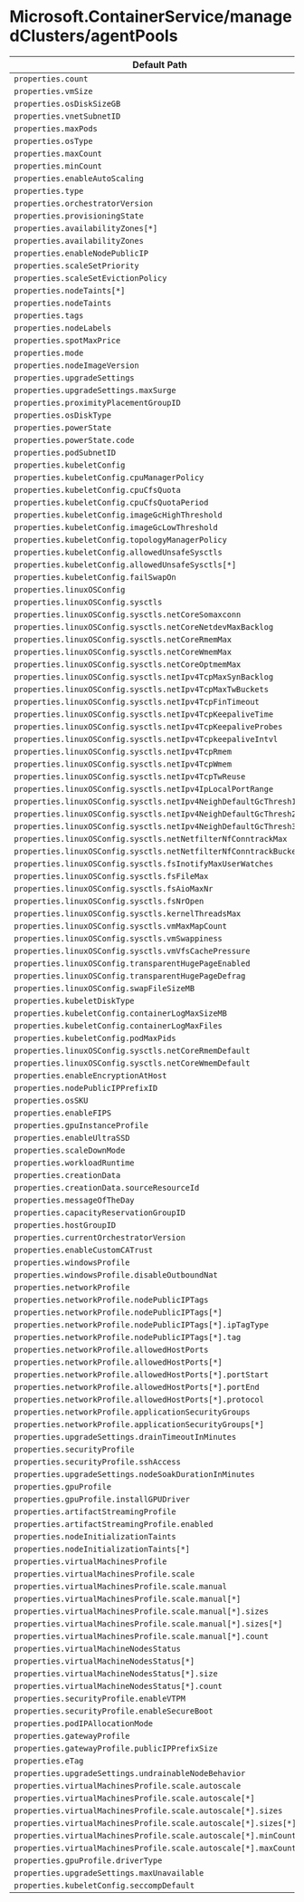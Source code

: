 # Microsoft.ContainerService/managedClusters/agentPools

| Default Path | Alias |
|---|---|
| `properties.count` | `Microsoft.ContainerService/managedClusters/agentPools/count` |
| `properties.vmSize` | `Microsoft.ContainerService/managedClusters/agentPools/vmSize` |
| `properties.osDiskSizeGB` | `Microsoft.ContainerService/managedClusters/agentPools/osDiskSizeGB` |
| `properties.vnetSubnetID` | `Microsoft.ContainerService/managedClusters/agentPools/vnetSubnetID` |
| `properties.maxPods` | `Microsoft.ContainerService/managedClusters/agentPools/maxPods` |
| `properties.osType` | `Microsoft.ContainerService/managedClusters/agentPools/osType` |
| `properties.maxCount` | `Microsoft.ContainerService/managedClusters/agentPools/maxCount` |
| `properties.minCount` | `Microsoft.ContainerService/managedClusters/agentPools/minCount` |
| `properties.enableAutoScaling` | `Microsoft.ContainerService/managedClusters/agentPools/enableAutoScaling` |
| `properties.type` | `Microsoft.ContainerService/managedClusters/agentPools/type` |
| `properties.orchestratorVersion` | `Microsoft.ContainerService/managedClusters/agentPools/orchestratorVersion` |
| `properties.provisioningState` | `Microsoft.ContainerService/managedClusters/agentPools/provisioningState` |
| `properties.availabilityZones[*]` | `Microsoft.ContainerService/managedClusters/agentPools/availabilityZones[*]` |
| `properties.availabilityZones` | `Microsoft.ContainerService/managedClusters/agentPools/availabilityZones` |
| `properties.enableNodePublicIP` | `Microsoft.ContainerService/managedClusters/agentPools/enableNodePublicIP` |
| `properties.scaleSetPriority` | `Microsoft.ContainerService/managedClusters/agentPools/scaleSetPriority` |
| `properties.scaleSetEvictionPolicy` | `Microsoft.ContainerService/managedClusters/agentPools/scaleSetEvictionPolicy` |
| `properties.nodeTaints[*]` | `Microsoft.ContainerService/managedClusters/agentPools/nodeTaints[*]` |
| `properties.nodeTaints` | `Microsoft.ContainerService/managedClusters/agentPools/nodeTaints` |
| `properties.tags` | `Microsoft.ContainerService/managedClusters/agentPools/tags` |
| `properties.nodeLabels` | `Microsoft.ContainerService/managedClusters/agentPools/nodeLabels` |
| `properties.spotMaxPrice` | `Microsoft.ContainerService/managedClusters/agentPools/spotMaxPrice` |
| `properties.mode` | `Microsoft.ContainerService/managedClusters/agentPools/mode` |
| `properties.nodeImageVersion` | `Microsoft.ContainerService/managedClusters/agentPools/nodeImageVersion` |
| `properties.upgradeSettings` | `Microsoft.ContainerService/managedClusters/agentPools/upgradeSettings` |
| `properties.upgradeSettings.maxSurge` | `Microsoft.ContainerService/managedClusters/agentPools/upgradeSettings.maxSurge` |
| `properties.proximityPlacementGroupID` | `Microsoft.ContainerService/managedClusters/agentPools/proximityPlacementGroupID` |
| `properties.osDiskType` | `Microsoft.ContainerService/managedClusters/agentPools/osDiskType` |
| `properties.powerState` | `Microsoft.ContainerService/managedClusters/agentPools/powerState` |
| `properties.powerState.code` | `Microsoft.ContainerService/managedClusters/agentPools/powerState.code` |
| `properties.podSubnetID` | `Microsoft.ContainerService/managedClusters/agentPools/podSubnetID` |
| `properties.kubeletConfig` | `Microsoft.ContainerService/managedClusters/agentPools/kubeletConfig` |
| `properties.kubeletConfig.cpuManagerPolicy` | `Microsoft.ContainerService/managedClusters/agentPools/kubeletConfig.cpuManagerPolicy` |
| `properties.kubeletConfig.cpuCfsQuota` | `Microsoft.ContainerService/managedClusters/agentPools/kubeletConfig.cpuCfsQuota` |
| `properties.kubeletConfig.cpuCfsQuotaPeriod` | `Microsoft.ContainerService/managedClusters/agentPools/kubeletConfig.cpuCfsQuotaPeriod` |
| `properties.kubeletConfig.imageGcHighThreshold` | `Microsoft.ContainerService/managedClusters/agentPools/kubeletConfig.imageGcHighThreshold` |
| `properties.kubeletConfig.imageGcLowThreshold` | `Microsoft.ContainerService/managedClusters/agentPools/kubeletConfig.imageGcLowThreshold` |
| `properties.kubeletConfig.topologyManagerPolicy` | `Microsoft.ContainerService/managedClusters/agentPools/kubeletConfig.topologyManagerPolicy` |
| `properties.kubeletConfig.allowedUnsafeSysctls` | `Microsoft.ContainerService/managedClusters/agentPools/kubeletConfig.allowedUnsafeSysctls` |
| `properties.kubeletConfig.allowedUnsafeSysctls[*]` | `Microsoft.ContainerService/managedClusters/agentPools/kubeletConfig.allowedUnsafeSysctls[*]` |
| `properties.kubeletConfig.failSwapOn` | `Microsoft.ContainerService/managedClusters/agentPools/kubeletConfig.failSwapOn` |
| `properties.linuxOSConfig` | `Microsoft.ContainerService/managedClusters/agentPools/linuxOSConfig` |
| `properties.linuxOSConfig.sysctls` | `Microsoft.ContainerService/managedClusters/agentPools/linuxOSConfig.sysctls` |
| `properties.linuxOSConfig.sysctls.netCoreSomaxconn` | `Microsoft.ContainerService/managedClusters/agentPools/linuxOSConfig.sysctls.netCoreSomaxconn` |
| `properties.linuxOSConfig.sysctls.netCoreNetdevMaxBacklog` | `Microsoft.ContainerService/managedClusters/agentPools/linuxOSConfig.sysctls.netCoreNetdevMaxBacklog` |
| `properties.linuxOSConfig.sysctls.netCoreRmemMax` | `Microsoft.ContainerService/managedClusters/agentPools/linuxOSConfig.sysctls.netCoreRmemMax` |
| `properties.linuxOSConfig.sysctls.netCoreWmemMax` | `Microsoft.ContainerService/managedClusters/agentPools/linuxOSConfig.sysctls.netCoreWmemMax` |
| `properties.linuxOSConfig.sysctls.netCoreOptmemMax` | `Microsoft.ContainerService/managedClusters/agentPools/linuxOSConfig.sysctls.netCoreOptmemMax` |
| `properties.linuxOSConfig.sysctls.netIpv4TcpMaxSynBacklog` | `Microsoft.ContainerService/managedClusters/agentPools/linuxOSConfig.sysctls.netIpv4TcpMaxSynBacklog` |
| `properties.linuxOSConfig.sysctls.netIpv4TcpMaxTwBuckets` | `Microsoft.ContainerService/managedClusters/agentPools/linuxOSConfig.sysctls.netIpv4TcpMaxTwBuckets` |
| `properties.linuxOSConfig.sysctls.netIpv4TcpFinTimeout` | `Microsoft.ContainerService/managedClusters/agentPools/linuxOSConfig.sysctls.netIpv4TcpFinTimeout` |
| `properties.linuxOSConfig.sysctls.netIpv4TcpKeepaliveTime` | `Microsoft.ContainerService/managedClusters/agentPools/linuxOSConfig.sysctls.netIpv4TcpKeepaliveTime` |
| `properties.linuxOSConfig.sysctls.netIpv4TcpKeepaliveProbes` | `Microsoft.ContainerService/managedClusters/agentPools/linuxOSConfig.sysctls.netIpv4TcpKeepaliveProbes` |
| `properties.linuxOSConfig.sysctls.netIpv4TcpkeepaliveIntvl` | `Microsoft.ContainerService/managedClusters/agentPools/linuxOSConfig.sysctls.netIpv4TcpkeepaliveIntvl` |
| `properties.linuxOSConfig.sysctls.netIpv4TcpRmem` | `Microsoft.ContainerService/managedClusters/agentPools/linuxOSConfig.sysctls.netIpv4TcpRmem` |
| `properties.linuxOSConfig.sysctls.netIpv4TcpWmem` | `Microsoft.ContainerService/managedClusters/agentPools/linuxOSConfig.sysctls.netIpv4TcpWmem` |
| `properties.linuxOSConfig.sysctls.netIpv4TcpTwReuse` | `Microsoft.ContainerService/managedClusters/agentPools/linuxOSConfig.sysctls.netIpv4TcpTwReuse` |
| `properties.linuxOSConfig.sysctls.netIpv4IpLocalPortRange` | `Microsoft.ContainerService/managedClusters/agentPools/linuxOSConfig.sysctls.netIpv4IpLocalPortRange` |
| `properties.linuxOSConfig.sysctls.netIpv4NeighDefaultGcThresh1` | `Microsoft.ContainerService/managedClusters/agentPools/linuxOSConfig.sysctls.netIpv4NeighDefaultGcThresh1` |
| `properties.linuxOSConfig.sysctls.netIpv4NeighDefaultGcThresh2` | `Microsoft.ContainerService/managedClusters/agentPools/linuxOSConfig.sysctls.netIpv4NeighDefaultGcThresh2` |
| `properties.linuxOSConfig.sysctls.netIpv4NeighDefaultGcThresh3` | `Microsoft.ContainerService/managedClusters/agentPools/linuxOSConfig.sysctls.netIpv4NeighDefaultGcThresh3` |
| `properties.linuxOSConfig.sysctls.netNetfilterNfConntrackMax` | `Microsoft.ContainerService/managedClusters/agentPools/linuxOSConfig.sysctls.netNetfilterNfConntrackMax` |
| `properties.linuxOSConfig.sysctls.netNetfilterNfConntrackBuckets` | `Microsoft.ContainerService/managedClusters/agentPools/linuxOSConfig.sysctls.netNetfilterNfConntrackBuckets` |
| `properties.linuxOSConfig.sysctls.fsInotifyMaxUserWatches` | `Microsoft.ContainerService/managedClusters/agentPools/linuxOSConfig.sysctls.fsInotifyMaxUserWatches` |
| `properties.linuxOSConfig.sysctls.fsFileMax` | `Microsoft.ContainerService/managedClusters/agentPools/linuxOSConfig.sysctls.fsFileMax` |
| `properties.linuxOSConfig.sysctls.fsAioMaxNr` | `Microsoft.ContainerService/managedClusters/agentPools/linuxOSConfig.sysctls.fsAioMaxNr` |
| `properties.linuxOSConfig.sysctls.fsNrOpen` | `Microsoft.ContainerService/managedClusters/agentPools/linuxOSConfig.sysctls.fsNrOpen` |
| `properties.linuxOSConfig.sysctls.kernelThreadsMax` | `Microsoft.ContainerService/managedClusters/agentPools/linuxOSConfig.sysctls.kernelThreadsMax` |
| `properties.linuxOSConfig.sysctls.vmMaxMapCount` | `Microsoft.ContainerService/managedClusters/agentPools/linuxOSConfig.sysctls.vmMaxMapCount` |
| `properties.linuxOSConfig.sysctls.vmSwappiness` | `Microsoft.ContainerService/managedClusters/agentPools/linuxOSConfig.sysctls.vmSwappiness` |
| `properties.linuxOSConfig.sysctls.vmVfsCachePressure` | `Microsoft.ContainerService/managedClusters/agentPools/linuxOSConfig.sysctls.vmVfsCachePressure` |
| `properties.linuxOSConfig.transparentHugePageEnabled` | `Microsoft.ContainerService/managedClusters/agentPools/linuxOSConfig.transparentHugePageEnabled` |
| `properties.linuxOSConfig.transparentHugePageDefrag` | `Microsoft.ContainerService/managedClusters/agentPools/linuxOSConfig.transparentHugePageDefrag` |
| `properties.linuxOSConfig.swapFileSizeMB` | `Microsoft.ContainerService/managedClusters/agentPools/linuxOSConfig.swapFileSizeMB` |
| `properties.kubeletDiskType` | `Microsoft.ContainerService/managedClusters/agentPools/kubeletDiskType` |
| `properties.kubeletConfig.containerLogMaxSizeMB` | `Microsoft.ContainerService/managedClusters/agentPools/kubeletConfig.containerLogMaxSizeMB` |
| `properties.kubeletConfig.containerLogMaxFiles` | `Microsoft.ContainerService/managedClusters/agentPools/kubeletConfig.containerLogMaxFiles` |
| `properties.kubeletConfig.podMaxPids` | `Microsoft.ContainerService/managedClusters/agentPools/kubeletConfig.podMaxPids` |
| `properties.linuxOSConfig.sysctls.netCoreRmemDefault` | `Microsoft.ContainerService/managedClusters/agentPools/linuxOSConfig.sysctls.netCoreRmemDefault` |
| `properties.linuxOSConfig.sysctls.netCoreWmemDefault` | `Microsoft.ContainerService/managedClusters/agentPools/linuxOSConfig.sysctls.netCoreWmemDefault` |
| `properties.enableEncryptionAtHost` | `Microsoft.ContainerService/managedClusters/agentPools/enableEncryptionAtHost` |
| `properties.nodePublicIPPrefixID` | `Microsoft.ContainerService/managedClusters/agentPools/nodePublicIPPrefixID` |
| `properties.osSKU` | `Microsoft.ContainerService/managedClusters/agentPools/osSKU` |
| `properties.enableFIPS` | `Microsoft.ContainerService/managedClusters/agentPools/enableFIPS` |
| `properties.gpuInstanceProfile` | `Microsoft.ContainerService/managedClusters/agentPools/gpuInstanceProfile` |
| `properties.enableUltraSSD` | `Microsoft.ContainerService/managedClusters/agentPools/enableUltraSSD` |
| `properties.scaleDownMode` | `Microsoft.ContainerService/managedClusters/agentPools/scaleDownMode` |
| `properties.workloadRuntime` | `Microsoft.ContainerService/managedClusters/agentPools/workloadRuntime` |
| `properties.creationData` | `Microsoft.ContainerService/managedClusters/agentPools/creationData` |
| `properties.creationData.sourceResourceId` | `Microsoft.ContainerService/managedClusters/agentPools/creationData.sourceResourceId` |
| `properties.messageOfTheDay` | `Microsoft.ContainerService/managedClusters/agentPools/messageOfTheDay` |
| `properties.capacityReservationGroupID` | `Microsoft.ContainerService/managedClusters/agentPools/capacityReservationGroupID` |
| `properties.hostGroupID` | `Microsoft.ContainerService/managedClusters/agentPools/hostGroupID` |
| `properties.currentOrchestratorVersion` | `Microsoft.ContainerService/managedClusters/agentPools/currentOrchestratorVersion` |
| `properties.enableCustomCATrust` | `Microsoft.ContainerService/managedClusters/agentPools/enableCustomCATrust` |
| `properties.windowsProfile` | `Microsoft.ContainerService/managedClusters/agentPools/windowsProfile` |
| `properties.windowsProfile.disableOutboundNat` | `Microsoft.ContainerService/managedClusters/agentPools/windowsProfile.disableOutboundNat` |
| `properties.networkProfile` | `Microsoft.ContainerService/managedClusters/agentPools/networkProfile` |
| `properties.networkProfile.nodePublicIPTags` | `Microsoft.ContainerService/managedClusters/agentPools/networkProfile.nodePublicIPTags` |
| `properties.networkProfile.nodePublicIPTags[*]` | `Microsoft.ContainerService/managedClusters/agentPools/networkProfile.nodePublicIPTags[*]` |
| `properties.networkProfile.nodePublicIPTags[*].ipTagType` | `Microsoft.ContainerService/managedClusters/agentPools/networkProfile.nodePublicIPTags[*].ipTagType` |
| `properties.networkProfile.nodePublicIPTags[*].tag` | `Microsoft.ContainerService/managedClusters/agentPools/networkProfile.nodePublicIPTags[*].tag` |
| `properties.networkProfile.allowedHostPorts` | `Microsoft.ContainerService/managedClusters/agentPools/networkProfile.allowedHostPorts` |
| `properties.networkProfile.allowedHostPorts[*]` | `Microsoft.ContainerService/managedClusters/agentPools/networkProfile.allowedHostPorts[*]` |
| `properties.networkProfile.allowedHostPorts[*].portStart` | `Microsoft.ContainerService/managedClusters/agentPools/networkProfile.allowedHostPorts[*].portStart` |
| `properties.networkProfile.allowedHostPorts[*].portEnd` | `Microsoft.ContainerService/managedClusters/agentPools/networkProfile.allowedHostPorts[*].portEnd` |
| `properties.networkProfile.allowedHostPorts[*].protocol` | `Microsoft.ContainerService/managedClusters/agentPools/networkProfile.allowedHostPorts[*].protocol` |
| `properties.networkProfile.applicationSecurityGroups` | `Microsoft.ContainerService/managedClusters/agentPools/networkProfile.applicationSecurityGroups` |
| `properties.networkProfile.applicationSecurityGroups[*]` | `Microsoft.ContainerService/managedClusters/agentPools/networkProfile.applicationSecurityGroups[*]` |
| `properties.upgradeSettings.drainTimeoutInMinutes` | `Microsoft.ContainerService/managedClusters/agentPools/upgradeSettings.drainTimeoutInMinutes` |
| `properties.securityProfile` | `Microsoft.ContainerService/managedClusters/agentPools/securityProfile` |
| `properties.securityProfile.sshAccess` | `Microsoft.ContainerService/managedClusters/agentPools/securityProfile.sshAccess` |
| `properties.upgradeSettings.nodeSoakDurationInMinutes` | `Microsoft.ContainerService/managedClusters/agentPools/upgradeSettings.nodeSoakDurationInMinutes` |
| `properties.gpuProfile` | `Microsoft.ContainerService/managedClusters/agentPools/gpuProfile` |
| `properties.gpuProfile.installGPUDriver` | `Microsoft.ContainerService/managedClusters/agentPools/gpuProfile.installGPUDriver` |
| `properties.artifactStreamingProfile` | `Microsoft.ContainerService/managedClusters/agentPools/artifactStreamingProfile` |
| `properties.artifactStreamingProfile.enabled` | `Microsoft.ContainerService/managedClusters/agentPools/artifactStreamingProfile.enabled` |
| `properties.nodeInitializationTaints` | `Microsoft.ContainerService/managedClusters/agentPools/nodeInitializationTaints` |
| `properties.nodeInitializationTaints[*]` | `Microsoft.ContainerService/managedClusters/agentPools/nodeInitializationTaints[*]` |
| `properties.virtualMachinesProfile` | `Microsoft.ContainerService/managedClusters/agentPools/virtualMachinesProfile` |
| `properties.virtualMachinesProfile.scale` | `Microsoft.ContainerService/managedClusters/agentPools/virtualMachinesProfile.scale` |
| `properties.virtualMachinesProfile.scale.manual` | `Microsoft.ContainerService/managedClusters/agentPools/virtualMachinesProfile.scale.manual` |
| `properties.virtualMachinesProfile.scale.manual[*]` | `Microsoft.ContainerService/managedClusters/agentPools/virtualMachinesProfile.scale.manual[*]` |
| `properties.virtualMachinesProfile.scale.manual[*].sizes` | `Microsoft.ContainerService/managedClusters/agentPools/virtualMachinesProfile.scale.manual[*].sizes` |
| `properties.virtualMachinesProfile.scale.manual[*].sizes[*]` | `Microsoft.ContainerService/managedClusters/agentPools/virtualMachinesProfile.scale.manual[*].sizes[*]` |
| `properties.virtualMachinesProfile.scale.manual[*].count` | `Microsoft.ContainerService/managedClusters/agentPools/virtualMachinesProfile.scale.manual[*].count` |
| `properties.virtualMachineNodesStatus` | `Microsoft.ContainerService/managedClusters/agentPools/virtualMachineNodesStatus` |
| `properties.virtualMachineNodesStatus[*]` | `Microsoft.ContainerService/managedClusters/agentPools/virtualMachineNodesStatus[*]` |
| `properties.virtualMachineNodesStatus[*].size` | `Microsoft.ContainerService/managedClusters/agentPools/virtualMachineNodesStatus[*].size` |
| `properties.virtualMachineNodesStatus[*].count` | `Microsoft.ContainerService/managedClusters/agentPools/virtualMachineNodesStatus[*].count` |
| `properties.securityProfile.enableVTPM` | `Microsoft.ContainerService/managedClusters/agentPools/securityProfile.enableVTPM` |
| `properties.securityProfile.enableSecureBoot` | `Microsoft.ContainerService/managedClusters/agentPools/securityProfile.enableSecureBoot` |
| `properties.podIPAllocationMode` | `Microsoft.ContainerService/managedClusters/agentPools/podIPAllocationMode` |
| `properties.gatewayProfile` | `Microsoft.ContainerService/managedClusters/agentPools/gatewayProfile` |
| `properties.gatewayProfile.publicIPPrefixSize` | `Microsoft.ContainerService/managedClusters/agentPools/gatewayProfile.publicIPPrefixSize` |
| `properties.eTag` | `Microsoft.ContainerService/managedClusters/agentPools/eTag` |
| `properties.upgradeSettings.undrainableNodeBehavior` | `Microsoft.ContainerService/managedClusters/agentPools/upgradeSettings.undrainableNodeBehavior` |
| `properties.virtualMachinesProfile.scale.autoscale` | `Microsoft.ContainerService/managedClusters/agentPools/virtualMachinesProfile.scale.autoscale` |
| `properties.virtualMachinesProfile.scale.autoscale[*]` | `Microsoft.ContainerService/managedClusters/agentPools/virtualMachinesProfile.scale.autoscale[*]` |
| `properties.virtualMachinesProfile.scale.autoscale[*].sizes` | `Microsoft.ContainerService/managedClusters/agentPools/virtualMachinesProfile.scale.autoscale[*].sizes` |
| `properties.virtualMachinesProfile.scale.autoscale[*].sizes[*]` | `Microsoft.ContainerService/managedClusters/agentPools/virtualMachinesProfile.scale.autoscale[*].sizes[*]` |
| `properties.virtualMachinesProfile.scale.autoscale[*].minCount` | `Microsoft.ContainerService/managedClusters/agentPools/virtualMachinesProfile.scale.autoscale[*].minCount` |
| `properties.virtualMachinesProfile.scale.autoscale[*].maxCount` | `Microsoft.ContainerService/managedClusters/agentPools/virtualMachinesProfile.scale.autoscale[*].maxCount` |
| `properties.gpuProfile.driverType` | `Microsoft.ContainerService/managedClusters/agentPools/gpuProfile.driverType` |
| `properties.upgradeSettings.maxUnavailable` | `Microsoft.ContainerService/managedClusters/agentPools/upgradeSettings.maxUnavailable` |
| `properties.kubeletConfig.seccompDefault` | `Microsoft.ContainerService/managedClusters/agentPools/kubeletConfig.seccompDefault` |

